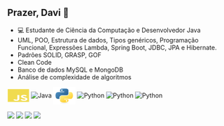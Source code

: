 ## Prazer, Davi 🙂
- 💻 Estudante de Ciência da Computação e Desenvolvedor Java
- UML, POO, Estrutura de dados, Tipos genéricos, Programação Funcional, Expressões Lambda, Spring Boot, JDBC, JPA e Hibernate.
- Padrões SOLID, GRASP, GOF
- Clean Code
- Banco de dados MySQL e MongoDB
- Análise de complexidade de algoritmos

<div style="display: inline_block">
  <img align="right" alt="" src="">
  <img align="center" alt="Js" height="30" width="50" src="https://raw.githubusercontent.com/devicons/devicon/master/icons/javascript/javascript-plain.svg">
  <img align="center" alt="Java" height="50" width="50" src="https://cdn.jsdelivr.net/gh/devicons/devicon/icons/java/java-original-wordmark.svg">
  <img align="center" alt="Python" height="40" width="50" src="https://raw.githubusercontent.com/devicons/devicon/master/icons/python/python-original.svg"> 
  <img align="center" alt="Python" height="40" width="50" src="https://raw.githubusercontent.com/jmnote/z-icons/master/svg/git.svg"> 
  <img align="center" alt="Python" height="40" width="50" src="https://cdn.jsdelivr.net/gh/devicons/devicon@v2.15.1/devicon.min.css"> 
  <img align="center" alt="Python" height="40" width="50" src="https://cdn.jsdelivr.net/gh/devicons/devicon/icons/mysql/mysql-original.svg" />
          
  
</div>
<br>
<div> 
  <a href="https://www.instagram.com/davixmns/" target="_blank"><img src="https://img.shields.io/badge/-Instagram-%23E4405F?style=for-the-badge&logo=instagram&logoColor=white" target="_blank"></a>
   <a href="https://www.linkedin.com/in/davi-ximenes-93314a20b/" target="_blank"><img src="https://img.shields.io/badge/-LinkedIn-%230077B5?style=for-the-badge&logo=linkedin&logoColor=white" target="_blank"></a>
  <a href = "mailto:davixmnsl@gmail.com"><img src="https://img.shields.io/badge/Gmail-D14836?style=for-the-badge&logo=gmail&logoColor=white" target="_blank"></a>
  <a href = "https://t.me/davixmns"><img src="https://img.shields.io/badge/Telegram-2CA5E0?style=for-the-badge&logo=telegram&logoColor=white" target="_blank"></a>
  
</div>

